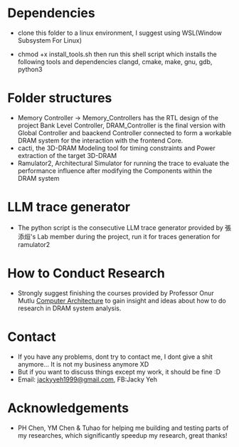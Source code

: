 # Dependencies
- clone this folder to a linux environment, I suggest using WSL(Window Subsystem For Linux)

- chmod +x install_tools.sh then run this shell script which installs the following tools and dependencies clangd, cmake, make, gnu, gdb, python3

# Folder structures
- Memory Controller -> Memory_Controllers has the RTL design of the project Bank Level Controller, DRAM_Controller is the final version with Global Controller and baackend Controller connected to form a workable DRAM system for the interaction with the frontend Core.
- cacti, the 3D-DRAM Modeling tool for timing constraints and Power extraction of the target 3D-DRAM
- Ramulator2, Architectural Simulator for running the trace to evaluate the performance influence after modifying the Components within the DRAM system 

# LLM trace generator
- The python script is the consecutive LLM trace generator provided by 張添烜's Lab member during the project, run it for traces generation for ramulator2

# How to Conduct Research
- Strongly suggest finishing the courses provided by Professor Onur Mutlu [Computer Architecture](https://www.youtube.com/watch?v=ziMRjDlLEwo&list=PL5Q2soXY2Zi-LfDdGgWyLcTSqzm6a26wD) to gain insight and ideas about how to do research in DRAM system analysis.

# Contact
- If you have any problems, dont try to contact me, I dont give a shit anymore... It is not my business anymore XD
- But if you want to discuss things except my work, it should be fine :D
- Email: jackyyeh1999@gmail.com, FB:Jacky Yeh

# Acknowledgements
- PH Chen, YM Chen & Tuhao for helping me building and testing parts of my researches, which significantly speedup my research, great thanks!

